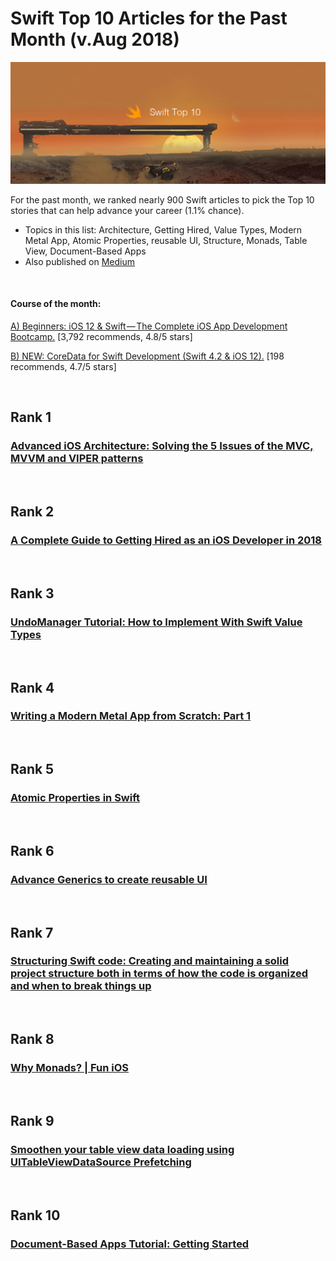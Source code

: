 # Swift Top 10 Articles for the Past Month (v.Aug 2018)

<img src="aug-swift-top10.png" width="800" alt="Mybridge"></a>

For the past month, we ranked nearly 900 Swift articles to pick the Top 10 stories that can help advance your career (1.1% chance).
 
* Topics in this list: Architecture, Getting Hired, Value Types, Modern Metal App, Atomic Properties, reusable UI, Structure, Monads, Table View, Document-Based Apps
* Also published on [Medium](https://goo.gl/L3WmyK)

<br>

#### Course of the month:

[A) Beginners: iOS 12 & Swift — The Complete iOS App Development Bootcamp.](http://bit.ly/2vRxYNU) [3,792 recommends, 4.8/5 stars]

[B) NEW: CoreData for Swift Development (Swift 4.2 & iOS 12).](http://bit.ly/2BvVgyn) [198 recommends, 4.7/5 stars]

<br>

## Rank 1
### [Advanced iOS Architecture: Solving the 5 Issues of the MVC, MVVM and VIPER patterns](https://matteomanferdini.com/ios-architecture-lotus-mvc-pattern?utm_source=mybridge&utm_medium=blog&utm_campaign=read_more)


<br>

## Rank 2
### [A Complete Guide to Getting Hired as an iOS Developer in 2018](https://blog.usejournal.com/a-complete-guide-to-getting-hired-as-an-ios-developer-in-2018-d7dcf50dc25?utm_source=mybridge&utm_medium=blog&utm_campaign=read_more)


<br>

## Rank 3
### [UndoManager Tutorial: How to Implement With Swift Value Types](https://www.raywenderlich.com/5229-undomanager-tutorial-how-to-implement-with-swift-value-types?utm_source=mybridge&utm_medium=blog&utm_campaign=read_more)


<br>

## Rank 4
### [Writing a Modern Metal App from Scratch: Part 1](http://metalbyexample.com/modern-metal-1?utm_source=mybridge&utm_medium=blog&utm_campaign=read_more)


<br>

## Rank 5
### [Atomic Properties in Swift](http://www.vadimbulavin.com/atomic-properties?utm_source=mybridge&utm_medium=blog&utm_campaign=read_more)


<br>

## Rank 6
### [Advance Generics to create reusable UI](https://medium.com/@jamesrochabrun/advance-generics-to-create-reusable-ui-f0b8b8934895?utm_source=mybridge&utm_medium=blog&utm_campaign=read_more)


<br>

## Rank 7
### [Structuring Swift code: Creating and maintaining a solid project structure both in terms of how the code is organized and when to break things up](https://www.swiftbysundell.com/posts/structuring-swift-code?utm_source=mybridge&utm_medium=blog&utm_campaign=read_more)


<br>

## Rank 8
### [Why Monads? | Fun iOS](https://broomburgo.github.io/fun-ios/post/why-monads?utm_source=mybridge&utm_medium=blog&utm_campaign=read_more)


<br>

## Rank 9
### [Smoothen your table view data loading using UITableViewDataSource Prefetching](https://fluffy.es/prefetching?utm_source=mybridge&utm_medium=blog&utm_campaign=read_more)


<br>

## Rank 10
### [Document-Based Apps Tutorial: Getting Started](https://www.raywenderlich.com/5244-document-based-apps-tutorial-getting-started?utm_source=mybridge&utm_medium=blog&utm_campaign=read_more)

